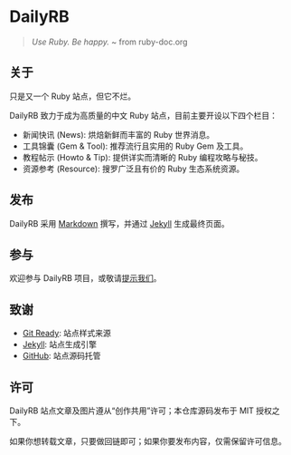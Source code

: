 # DailyRB 

> *Use Ruby. Be happy.*
> ~ from ruby-doc.org

## 关于

只是又一个 Ruby 站点，但它不烂。

DailyRB 致力于成为高质量的中文 Ruby 站点，目前主要开设以下四个栏目：

* 新闻快讯 (News): 烘焙新鲜而丰富的 Ruby 世界消息。
* 工具锦囊 (Gem & Tool): 推荐流行且实用的 Ruby Gem 及工具。
* 教程帖示 (Howto & Tip): 提供详实而清晰的 Ruby 编程攻略与秘技。
* 资源参考 (Resource): 搜罗广泛且有价的 Ruby 生态系统资源。

## 发布 

DailyRB 采用 [Markdown](http://markdown.tw) 撰写，并通过 [Jekyll](http://github.com/mojombo/jekyll) 生成最终页面。

## 参与

欢迎参与 DailyRB 项目，或敬请[提示我们](http://dailyrb.org/submit.html)。

## 致谢

* [Git Ready](http://gitready.com): 站点样式来源
* [Jekyll](http://jekyllrb.com): 站点生成引擎
* [GitHub](http://github.com): 站点源码托管

## 许可

DailyRB 站点文章及图片遵从“创作共用”许可；本仓库源码发布于 MIT 授权之下。

如果你想转载文章，只要做回链即可；如果你要发布内容，仅需保留许可信息。
